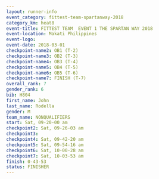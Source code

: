 ```yaml
---
layout: runner-info 
event_category: fittest-team-spartanway-2018 
category_km: heat8 
event-title: FITTEST TEAM  EVENT 1 THE SPARTAN WAY 2018 
event-location: Makati Philippines 
event-logo: 
event-date: 2018-03-01 
checkpoint-name2: OB1 (T-2) 
checkpoint-name3: OB2 (T-3) 
checkpoint-name4: OB3 (T-4) 
checkpoint-name5: OB4 (T-5) 
checkpoint-name6: OB5 (T-6) 
checkpoint-name7: FINISH (T-7) 
overall_rank: 7
gender_rank: 6
bib: H804
first_name: John
last_name: Rodella
gender: M
team_name: NONQUALIFIERS
start: Sat, 09-20-00 am
checkpoint2: Sat, 09-26-03 am
checkpoint3: 
checkpoint4: Sat, 09-42-20 am
checkpoint5: Sat, 09-54-16 am
checkpoint6: Sat, 10-00-28 am
checkpoint7: Sat, 10-03-53 am
finish: 0-43-53
status: FINISHER
---
```


